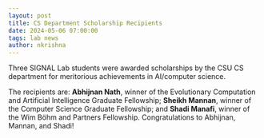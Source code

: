 ```yaml
---
layout: post
title: CS Department Scholarship Recipients
date: 2024-05-06 07:00:00
tags: lab news
author: nkrishna
---
```


Three SIGNAL Lab students were awarded scholarships by the CSU CS department for meritorious achievements in AI/computer science.

The recipients are: **Abhijnan Nath**, winner of the Evolutionary Computation and Artificial Intelligence Graduate Fellowship; **Sheikh Mannan**, winner of the Computer Science Graduate Fellowship; and **Shadi Manafi**, winner of the Wim Böhm and Partners Fellowship.  Congratulations to Abhijnan, Mannan, and Shadi!
